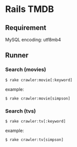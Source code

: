 # Rails TMDB

## Requirement
MySQL encoding: utf8mb4

## Runner
### Search (movies)
```
$ rake crawler:movie[:keyword]
```

example:
```
$ rake crawler:movie[simpson]
```

### Search (tvs)
```
$ rake crawler:tv[:keyword]
```

example:
```
$ rake crawler:tv[simpson]
```
